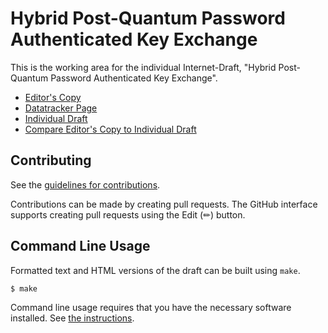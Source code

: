 # Hybrid Post-Quantum Password Authenticated Key Exchange

This is the working area for the individual Internet-Draft, "Hybrid Post-Quantum Password Authenticated Key Exchange".

* [Editor's Copy](https://chris-wood.github.io/draft-pqpake/#go.draft-vos-cfrg-pqpake.html)
* [Datatracker Page](https://datatracker.ietf.org/doc/draft-vos-cfrg-pqpake)
* [Individual Draft](https://datatracker.ietf.org/doc/html/draft-vos-cfrg-pqpake)
* [Compare Editor's Copy to Individual Draft](https://chris-wood.github.io/draft-pqpake/#go.draft-vos-cfrg-pqpake.diff)


## Contributing

See the
[guidelines for contributions](https://github.com/chris-wood/draft-pqpake/blob/main/CONTRIBUTING.md).

Contributions can be made by creating pull requests.
The GitHub interface supports creating pull requests using the Edit (✏) button.


## Command Line Usage

Formatted text and HTML versions of the draft can be built using `make`.

```sh
$ make
```

Command line usage requires that you have the necessary software installed.  See
[the instructions](https://github.com/martinthomson/i-d-template/blob/main/doc/SETUP.md).


